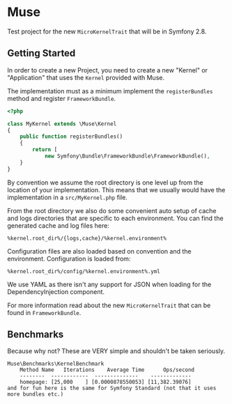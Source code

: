 Muse
====

Test project for the new `MicroKernelTrait` that will be in Symfony 2.8.

Getting Started
---------------

In order to create a new Project, you need to create a new "Kernel" or "Application" that
uses the `Kernel` provided with Muse.

The implementation must as a minimum implement the `registerBundles` method and register
`FrameworkBundle`.

``` php
<?php

class MyKernel extends \Muse\Kernel
{
    public function registerBundles()
    {
        return [
            new Symfony\Bundle\FrameworkBundle\FrameworkBundle(),
    }
}
```

By convention we assume the root directory is one level up from the location of your
implementation. This means that we usually would have the implementation in a 
`src/MyKernel.php` file.

From the root directory we also do some convenient auto setup of cache and logs directories
that are specific to each environment. You can find the generated cache and log files here:

```
%kernel.root_dir%/{logs,cache}/%kernel.environment%
```

Configuration files are also loaded based on convention and the environment. Configuration
is loaded from:

```
%kernel.root_dir%/config/%kernel.environment%.yml
```

We use YAML as there isn't any support for JSON when loading for the DependencyInjection
component.

For more information read about the new `MicroKernelTrait` that can be found in `FrameworkBundle`.


Benchmarks
----------

Because why not? These are VERY simple and shouldn't be taken seriously.

```
Muse\Benchmarks\KernelBenchmark
    Method Name   Iterations    Average Time      Ops/second
    --------  ------------  --------------    -------------
    homepage: [25,000    ] [0.0000878550053] [11,382.39076]
and for fun here is the same for Symfony Standard (not that it uses more bundles etc.)
```
